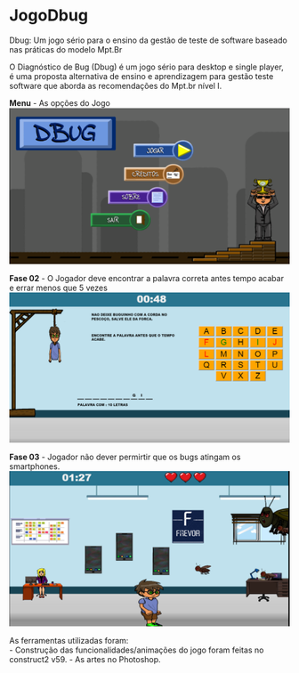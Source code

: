 # JogoDbug
 Dbug: Um jogo sério para o ensino da gestão de teste de software baseado nas práticas do modelo Mpt.Br

O Diagnóstico de Bug (Dbug) é um jogo sério para desktop e single player, é uma proposta alternativa de 
ensino e aprendizagem para gestão teste software que aborda as recomendações do Mpt.br nível I.

<b>Menu</b> -  As opções do Jogo
![- menu](https://github.com/mauroES/JogoDbug/blob/master/Imagens/menu.png)

<b>Fase 02</b> - O Jogador deve encontrar a palavra correta antes tempo acabar e errar menos que 5 vezes 
![- Fase 02 mini forca](https://github.com/mauroES/JogoDbug/blob/master/Imagens/fase02.png)


<b>Fase 03</b> - Jogador não dever permirtir que os bugs atingam os smartphones.
![- Fase 03 O bug Atirador](https://github.com/mauroES/JogoDbug/blob/master/Imagens/Fase03.png)


As ferramentas utilizadas foram:<br>
	- Construção das funcionalidades/animações do jogo foram feitas no construct2 v59.
	- As artes no Photoshop.

